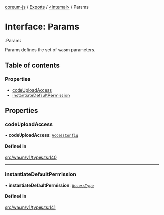 [coreum-js](../README.md) / [Exports](../modules.md) / [<internal\>](../modules/internal_.md) / Params

# Interface: Params

[<internal>](../modules/internal_.md).Params

Params defines the set of wasm parameters.

## Table of contents

### Properties

- [codeUploadAccess](internal_.Params-5.md#codeuploadaccess)
- [instantiateDefaultPermission](internal_.Params-5.md#instantiatedefaultpermission)

## Properties

### codeUploadAccess

• **codeUploadAccess**: [`AccessConfig`](../modules/internal_.md#accessconfig)

#### Defined in

[src/wasm/v1/types.ts:140](https://github.com/PulsaraIO/coreum-js/blob/64a1208/src/wasm/v1/types.ts#L140)

___

### instantiateDefaultPermission

• **instantiateDefaultPermission**: [`AccessType`](../enums/internal_.AccessType.md)

#### Defined in

[src/wasm/v1/types.ts:141](https://github.com/PulsaraIO/coreum-js/blob/64a1208/src/wasm/v1/types.ts#L141)
